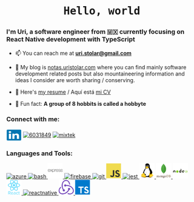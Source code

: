 <h1 align="center"><pre>Hello, world</pre></h1>
<h3>I'm Uri, a software engineer from 🇲🇽 currently focusing on React Native development with TypeScript</h3>

- 📫 You can reach me at **uri.stolar@gmail.com**

- 📝 My blog is [notas.uristolar.com](https://notas.uristolar.com) where you can find mainly software development related posts but also mountaineering information and ideas I consider are worth sharing / conserving.

- 📄 Here's [my resume](https://bit.ly/ustolar-resume-22) / Aquí está [mi CV](https://bit.ly/ustolar-cv-22)

- 🥁 Fun fact: **A group of 8 hobbits is called a hobbyte**

<h3 align="left">Connect with me:</h3>
<p align="left">
<a href="https://linkedin.com/in/uri-stolar-b541a9a1" target="blank"><img align="center" src="https://raw.githubusercontent.com/devicons/devicon/master/icons/linkedin/linkedin-original.svg" alt="uri-stolar-b541a9a1" height="30" width="40" /></a>
<a href="https://stackoverflow.com/users/6031849" target="blank"><img align="center" src="https://www.vectorlogo.zone/logos/stackoverflow/stackoverflow-icon.svg" alt="6031849" height="30" width="40" /></a>
<a href="https://www.hackerrank.com/mixtek" target="blank"><img align="center" src="https://cdn.worldvectorlogo.com/logos/hackerrank.svg" alt="mixtek" height="30" width="40" /></a>
</p>

<h3 align="left">Languages and Tools:</h3>
<p align="left"> <a href="https://azure.microsoft.com/en-in/" target="_blank"> <img src="https://www.vectorlogo.zone/logos/microsoft_azure/microsoft_azure-icon.svg" alt="azure" width="40" height="40"/> </a> <a href="https://www.gnu.org/software/bash/" target="_blank"> <img src="https://www.vectorlogo.zone/logos/gnu_bash/gnu_bash-icon.svg" alt="bash" width="40" height="40"/> </a> <a href="https://expressjs.com" target="_blank"> <img src="https://raw.githubusercontent.com/devicons/devicon/master/icons/express/express-original-wordmark.svg" alt="express" width="40" height="40"/> </a> <a href="https://firebase.google.com/" target="_blank"> <img src="https://www.vectorlogo.zone/logos/firebase/firebase-icon.svg" alt="firebase" width="40" height="40"/> </a> <a href="https://git-scm.com/" target="_blank"> <img src="https://www.vectorlogo.zone/logos/git-scm/git-scm-icon.svg" alt="git" width="40" height="40"/> </a> <a href="https://developer.mozilla.org/en-US/docs/Web/JavaScript" target="_blank"> <img src="https://raw.githubusercontent.com/devicons/devicon/master/icons/javascript/javascript-original.svg" alt="javascript" width="40" height="40"/> </a> <a href="https://jestjs.io" target="_blank"> <img src="https://www.vectorlogo.zone/logos/jestjsio/jestjsio-icon.svg" alt="jest" width="40" height="40"/> </a> <a href="https://www.linux.org/" target="_blank"> <img src="https://raw.githubusercontent.com/devicons/devicon/master/icons/linux/linux-original.svg" alt="linux" width="40" height="40"/> </a> <a href="https://www.mongodb.com/" target="_blank"> <img src="https://raw.githubusercontent.com/devicons/devicon/master/icons/mongodb/mongodb-original-wordmark.svg" alt="mongodb" width="40" height="40"/> </a> <a href="https://nodejs.org" target="_blank"> <img src="https://raw.githubusercontent.com/devicons/devicon/master/icons/nodejs/nodejs-original-wordmark.svg" alt="nodejs" width="40" height="40"/> </a> <a href="https://reactjs.org/" target="_blank"> <img src="https://raw.githubusercontent.com/devicons/devicon/master/icons/react/react-original-wordmark.svg" alt="react" width="40" height="40"/> </a> <a href="https://reactnative.dev/" target="_blank"> <img src="https://reactnative.dev/img/header_logo.svg" alt="reactnative" width="40" height="40"/> </a> <a href="https://redux.js.org" target="_blank"> <img src="https://raw.githubusercontent.com/devicons/devicon/master/icons/redux/redux-original.svg" alt="redux" width="40" height="40"/> </a> <a href="https://www.typescriptlang.org/" target="_blank"> <img src="https://raw.githubusercontent.com/devicons/devicon/master/icons/typescript/typescript-original.svg" alt="typescript" width="40" height="40"/> </a> </p>
